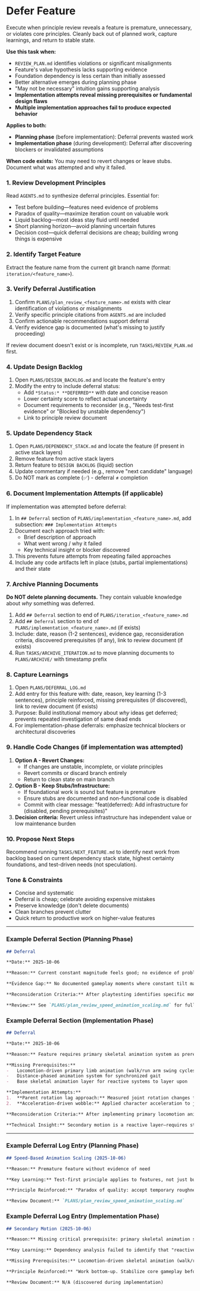 # Defer Feature

Execute when principle review reveals a feature is premature, unnecessary, or violates core principles. Cleanly back out of planned work, capture learnings, and return to stable state.

**Use this task when:**
-   `REVIEW_PLAN.md` identifies violations or significant misalignments
-   Feature's value hypothesis lacks supporting evidence
-   Foundation dependency is less certain than initially assessed
-   Better alternative emerges during planning phase
-   "May not be necessary" intuition gains supporting analysis
-   **Implementation attempts reveal missing prerequisites or fundamental design flaws**
-   **Multiple implementation approaches fail to produce expected behavior**

**Applies to both:**
-   **Planning phase** (before implementation): Deferral prevents wasted work
-   **Implementation phase** (during development): Deferral after discovering blockers or invalidated assumptions

**When code exists:** You may need to revert changes or leave stubs. Document what was attempted and why it failed.

### 1. Review Development Principles

Read `AGENTS.md` to synthesize deferral principles. Essential for:
-   Test before building—features need evidence of problems
-   Paradox of quality—maximize iteration count on valuable work
-   Liquid backlog—most ideas stay fluid until needed
-   Short planning horizon—avoid planning uncertain futures
-   Decision cost—quick deferral decisions are cheap; building wrong things is expensive

### 2. Identify Target Feature

Extract the feature name from the current git branch name (format: `iteration/<feature_name>`).

### 3. Verify Deferral Justification

1.  Confirm `PLANS/plan_review_<feature_name>.md` exists with clear identification of violations or misalignments
2.  Verify specific principle citations from `AGENTS.md` are included
3.  Confirm actionable recommendations support deferral
4.  Verify evidence gap is documented (what's missing to justify proceeding)

If review document doesn't exist or is incomplete, run `TASKS/REVIEW_PLAN.md` first.

### 4. Update Design Backlog

1.  Open `PLANS/DESIGN_BACKLOG.md` and locate the feature's entry
2.  Modify the entry to include deferral status:
    -   Add `*Status:* **DEFERRED**` with date and concise reason
    -   Lower certainty score to reflect actual uncertainty
    -   Document requirements to reconsider (e.g., "Needs test-first evidence" or "Blocked by unstable dependency")
    -   Link to principle review document

### 5. Update Dependency Stack

1.  Open `PLANS/DEPENDENCY_STACK.md` and locate the feature (if present in active stack layers)
2.  Remove feature from active stack layers
3.  Return feature to `DESIGN BACKLOG` (liquid) section
4.  Update commentary if needed (e.g., remove "next candidate" language)
5.  Do NOT mark as complete (✅) - deferral ≠ completion

### 6. Document Implementation Attempts (if applicable)

If implementation was attempted before deferral:

1.  In `## Deferral` section of `PLANS/implementation_<feature_name>.md`, add subsection: `### Implementation Attempts`
2.  Document each approach tried with:
    -   Brief description of approach
    -   What went wrong / why it failed
    -   Key technical insight or blocker discovered
3.  This prevents future attempts from repeating failed approaches
4.  Include any code artifacts left in place (stubs, partial implementations) and their state

### 7. Archive Planning Documents

**Do NOT delete planning documents.** They contain valuable knowledge about *why* something was deferred.

1.  Add `## Deferral` section to end of `PLANS/iteration_<feature_name>.md`
2.  Add `## Deferral` section to end of `PLANS/implementation_<feature_name>.md` (if exists)
3.  Include: date, reason (1-2 sentences), evidence gap, reconsideration criteria, discovered prerequisites (if any), link to review document (if exists)
4.  Run `TASKS/ARCHIVE_ITERATION.md` to move planning documents to `PLANS/ARCHIVE/` with timestamp prefix

### 8. Capture Learnings

1.  Open `PLANS/DEFERRAL_LOG.md`
2.  Add entry for this feature with: date, reason, key learning (1-3 sentences), principle reinforced, missing prerequisites (if discovered), link to review document (if exists)
3.  Purpose: Build institutional memory about *why* ideas get deferred; prevents repeated investigation of same dead ends
4.  For implementation-phase deferrals: emphasize technical blockers or architectural discoveries

### 9. Handle Code Changes (if implementation was attempted)

1.  **Option A - Revert Changes:**
    -   If changes are unstable, incomplete, or violate principles
    -   Revert commits or discard branch entirely
    -   Return to clean state on main branch
2.  **Option B - Keep Stubs/Infrastructure:**
    -   If foundational work is sound but feature is premature
    -   Ensure stubs are documented and non-functional code is disabled
    -   Commit with clear message: "feat(deferred): Add infrastructure for <feature> (disabled, pending prerequisites)"
3.  **Decision criteria:** Revert unless infrastructure has independent value or low maintenance burden

### 10. Propose Next Steps

Recommend running `TASKS/NEXT_FEATURE.md` to identify next work from backlog based on current dependency stack state, highest certainty foundations, and test-driven needs (not speculation).

### Tone & Constraints

-   Concise and systematic
-   Deferral is cheap; celebrate avoiding expensive mistakes
-   Preserve knowledge (don't delete documents)
-   Clean branches prevent clutter
-   Quick return to productive work on higher-value features

---

### Example Deferral Section (Planning Phase)

```markdown
## Deferral

**Date:** 2025-10-06

**Reason:** Current constant magnitude feels good; no evidence of problem requiring speed scaling.

**Evidence Gap:** No documented gameplay moments where constant tilt magnitude fails (e.g., "tilt too subtle at max speed").

**Reconsideration Criteria:** After playtesting identifies specific moments where tilt magnitude is inadequate at high speeds or distracting at low speeds.

**Review:** See `PLANS/plan_review_speed_animation_scaling.md` for full analysis
```

### Example Deferral Section (Implementation Phase)

```markdown
## Deferral

**Date:** 2025-10-06

**Reason:** Feature requires primary skeletal animation system as prerequisite. Current static T-pose skeleton has no base motion for secondary motion to react to.

**Missing Prerequisites:**
-   Locomotion-driven primary limb animation (walk/run arm swing cycles)
-   Distance-phased animation system for synchronized gait
-   Base skeletal animation layer for reactive systems to layer upon

**Implementation Attempts:**
1.  **Parent rotation lag approach:** Measured joint rotation changes frame-to-frame. Failed because T-pose joints don't rotate—no parent motion to lag behind.
2.  **Acceleration-driven wobble:** Applied character acceleration to joint rotations directly. Produced unstable/wild spinning due to lack of base pose to offset from.

**Reconsideration Criteria:** After implementing primary locomotion animation system (dependency layer below reactive animation).

**Technical Insight:** Secondary motion is a reactive layer—requires stable primary animation beneath it per procedural animation layering principles.
```

---

### Example Deferral Log Entry (Planning Phase)

```markdown
## Speed-Based Animation Scaling (2025-10-06)

**Reason:** Premature feature without evidence of need

**Key Learning:** Test-first principle applies to features, not just bugs. "May not be necessary" intuitions deserve investigation before planning entire iterations. Current system working well is evidence to preserve, not improve speculatively.

**Principle Reinforced:** "Paradox of quality: accept temporary roughness early to maximize iteration count" and "Test before building"

**Review Document:** `PLANS/plan_review_speed_animation_scaling.md`
```

### Example Deferral Log Entry (Implementation Phase)

```markdown
## Secondary Motion (2025-10-06)

**Reason:** Missing critical prerequisite: primary skeletal animation system

**Key Learning:** Dependency analysis failed to identify that "reactive animation layer" requires a stable "primary animation layer" beneath it. Secondary motion needs base motion to react to—a static T-pose has no motion to add wobble on top of. Multiple implementation attempts confirmed the architectural blocker rather than implementation bugs.

**Missing Prerequisites:** Locomotion-driven skeletal animation (walk/run cycles, arm swing synchronized to gait)

**Principle Reinforced:** "Work bottom-up. Stabilize core gameplay before adding layers" and "Dependency = if A changes, B must change. Uncertainty multiplies up the stack."

**Review Document:** N/A (discovered during implementation)
```
